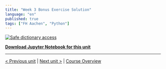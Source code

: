 ```yaml
---
title: "Week 3 Bonus Exercise Solution"
language: "en"
published: true
tags: ["FH Aachen", "Python"]
---
```


[![Safe dictionary access](https://img.youtube.com/vi/qKPmnMWEaC4/hqdefault.jpg)](https://youtu.be/qKPmnMWEaC4)

[**Download Jupyter Notebook for this unit**](files/week_3_bonus_solution.ipynb)

---

[< Previous unit](/teaching/python-mooc/week3_bonus_exercise) | [Next unit >](/teaching/python-mooc/week3_additional_material) |
[Course Overview](/teaching/python-mooc)